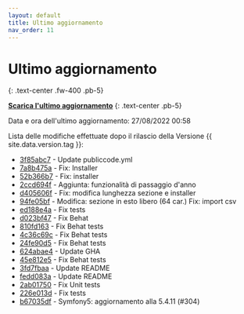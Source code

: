 ```yaml
---
layout: default
title: Ultimo aggiornamento
nav_order: 11
---
```


# Ultimo aggiornamento
{: .text-center .fw-400 .pb-5}

[**Scarica l'ultimo aggiornamento**](https://github.com/iisgiua/giuaschool/releases/download/update-v1.4.5/giuaschool-update-v1.4.5.zip)
{: .text-center .pb-5}

Data e ora dell'ultimo aggiornamento: 27/08/2022 00:58

Lista delle modifiche effettuate dopo il rilascio della Versione {{ site.data.version.tag }}:

- [3f85abc7](http://github.com/iisgiua/giuaschool/commit/3f85abc715674cd2206d9ca4b46bbae555b33d1d) - Update publiccode.yml
- [7a8b475a](http://github.com/iisgiua/giuaschool/commit/7a8b475a8c1ad5eb994eaa103d161d6401e4802d) - Fix: Installer
- [52b366b7](http://github.com/iisgiua/giuaschool/commit/52b366b7237cecbf2c8246ef17f8a135c3a8dab9) - Fix: installer
- [2ccd694f](http://github.com/iisgiua/giuaschool/commit/2ccd694f9d48a8d4b1eb6baf2bf2e345fc024b82) - Aggiunta: funzionalità di passaggio d'anno
- [d405606f](http://github.com/iisgiua/giuaschool/commit/d405606f4b0545a60fa6ca8fe0cf1dd7fdbb06fd) - Fix: modifica lunghezza sezione e installer
- [94fe05bf](http://github.com/iisgiua/giuaschool/commit/94fe05bf472d45767310d0d552288796bb5b6fb9) - Modifica: sezione in esto libero (64 car.) Fix: import csv
- [ed188e4a](http://github.com/iisgiua/giuaschool/commit/ed188e4a588a386e73582cee909513e821098421) - Fix tests
- [d023bf47](http://github.com/iisgiua/giuaschool/commit/d023bf472c63bbf9744599577c3bb42b1a955f02) - Fix Behat
- [810fd163](http://github.com/iisgiua/giuaschool/commit/810fd163564f2c0f2c3dc851968dd1eefee42659) - Fix Behat tests
- [4c36c69c](http://github.com/iisgiua/giuaschool/commit/4c36c69ccca2d5781925c5287562ac85912d2257) - Fix Behat tests
- [24fe90d5](http://github.com/iisgiua/giuaschool/commit/24fe90d58275fe15cd5ebd19f445439674b814ff) - Fix Behat tests
- [624abae4](http://github.com/iisgiua/giuaschool/commit/624abae495b0266e4940eab55387ebc3b7ca726e) - Update GHA
- [45e812e5](http://github.com/iisgiua/giuaschool/commit/45e812e54bab37d11fd6dd3fc5f17d4d86ae4ea8) - Fix Behat tests
- [3fd7fbaa](http://github.com/iisgiua/giuaschool/commit/3fd7fbaad07edbfc85d0af9681e4a518ef5e9b7c) - Update README
- [fedd083a](http://github.com/iisgiua/giuaschool/commit/fedd083ad058240a7994a5fd619f7e07aa7af045) - Update README
- [2ab01750](http://github.com/iisgiua/giuaschool/commit/2ab017509ab5a8024800c5909e9382f9f7d83fca) - Fix Unit tests
- [226e013d](http://github.com/iisgiua/giuaschool/commit/226e013d7f96095405ab3a580b3d0288ca5cd74d) - Fix tests
- [b67035df](http://github.com/iisgiua/giuaschool/commit/b67035dfd69d7cbeb40b5e82e555c16542015e64) - Symfony5: aggiornamento alla 5.4.11 (#304)

